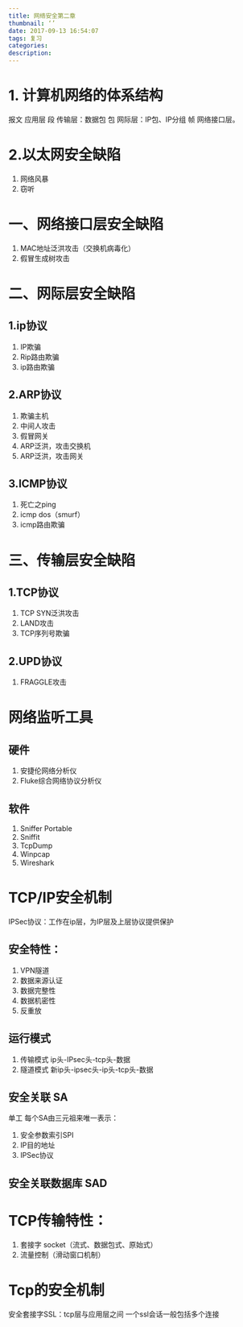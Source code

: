 ```yaml
---
title: 网络安全第二章
thumbnail: ‘’
date: 2017-09-13 16:54:07
tags: 复习
categories:
description:
---
```

# 1. 计算机网络的体系结构
报文 应用层
段 传输层：数据包
包 网际层：IP包、IP分组
帧 网络接口层。

# 2.以太网安全缺陷
1. 网络风暴
2. 窃听


# 一、网络接口层安全缺陷
1. MAC地址泛洪攻击（交换机病毒化）
2. 假冒生成树攻击

# 二、网际层安全缺陷
## 1.ip协议
1. IP欺骗
2. Rip路由欺骗
3. ip路由欺骗

## 2.ARP协议
1. 欺骗主机
2. 中间人攻击
3. 假冒网关
4. ARP泛洪，攻击交换机
5. ARP泛洪，攻击网关

## 3.ICMP协议
1. 死亡之ping
2. icmp dos（smurf）
3. icmp路由欺骗


# 三、传输层安全缺陷
## 1.TCP协议
1. TCP SYN泛洪攻击
2. LAND攻击
3. TCP序列号欺骗

## 2.UPD协议
1. FRAGGLE攻击

# 网络监听工具
## 硬件
1. 安捷伦网络分析仪
2. Fluke综合网络协议分析仪
## 软件
1. Sniffer Portable
2. Sniffit
3. TcpDump
4. Winpcap
5. Wireshark

# TCP/IP安全机制
IPSec协议：工作在ip层，为IP层及上层协议提供保护
## 安全特性：
1. VPN隧道
2. 数据来源认证
3. 数据完整性
4. 数据机密性
5. 反重放
## 运行模式
1. 传输模式
ip头-IPsec头-tcp头-数据
2. 隧道模式
新ip头-ipsec头-ip头-tcp头-数据
## 安全关联 SA
单工
每个SA由三元祖来唯一表示：
1. 安全参数索引SPI
2. IP目的地址
3. IPSec协议

## 安全关联数据库 SAD

# TCP传输特性：
1. 套接字 socket（流式、数据包式、原始式）
2. 流量控制（滑动窗口机制）

# Tcp的安全机制
安全套接字SSL：tcp层与应用层之间
一个ssl会话一般包括多个连接

